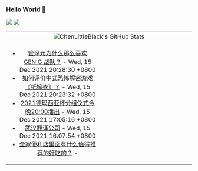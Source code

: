### Hello World 👋

[![](https://img.shields.io/badge/@ChenLittleBlack-1a6c81?style=flat&logo=java&logoColor=1a6c81&label=Java&colorA=ffffff)](https://www.java.com/)
[![](https://img.shields.io/badge/@ChenLittleBlack-41b883?style=flat&logo=vuedotjs&logoColor=41b883&label=Vue&colorA=ffffff)](https://cn.vuejs.org/)

<table>
<tr>
<td colspan="2" style="text-align: center;">
<img alt="ChenLittleBlack's GitHub Stats" src="https://github-readme-stats.vercel.app/api?username=ChenLittleBlack&show_icons=true&icon_color=CE1D2D&text_color=718096&bg_color=ffffff&hide_title=true" />
</td>
</tr>
<tr>
<td align="center" valign="middle">

<!-- START_SECTION:blog -->
* <a href='http://www.zhihu.com/question/426350920/answer/2215607941?utm_campaign=rss&utm_medium=rss&utm_source=rss&utm_content=title' target='_blank'>管泽元为什么那么喜欢 GEN.G 战队？</a> - Wed, 15 Dec 2021 20:28:30 +0800
* <a href='http://www.zhihu.com/question/442375421/answer/2271749256?utm_campaign=rss&utm_medium=rss&utm_source=rss&utm_content=title' target='_blank'>如何评价中式恐怖解密游戏《纸嫁衣》？</a> - Wed, 15 Dec 2021 20:23:32 +0800
* <a href='http://zhuanlan.zhihu.com/p/445715510?utm_campaign=rss&utm_medium=rss&utm_source=rss&utm_content=title' target='_blank'>2021德玛西亚杯分组仪式今晚20:00播出</a> - Wed, 15 Dec 2021 17:05:16 +0800
* <a href='http://zhuanlan.zhihu.com/p/444084870?utm_campaign=rss&utm_medium=rss&utm_source=rss&utm_content=title' target='_blank'>武汉翻译公司</a> - Wed, 15 Dec 2021 16:07:54 +0800
* <a href='http://www.zhihu.com/question/24109443/answer/2270128972?utm_campaign=rss&utm_medium=rss&utm_source=rss&utm_content=title' target='_blank'>全家便利店里面有什么值得推荐的好吃的？</a> - 
<!-- END_SECTION:blog -->

</td>
<td valign="middle" width="50%">

<!-- START_SECTION:douban -->

<!-- END_SECTION:douban -->

</td>
</tr>
</table>
